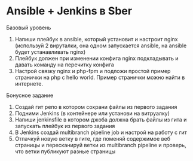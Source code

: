 # Ansible + Jenkins в Sber
Базовый уровень
1. Напиши плейбук в ansible, который установит и настроит nginx (используй 2 вируталки, она одном запускается ansible, на ansible будет устанавливать nginx)
2. Плейбук должен при изменении конфига nginx подкладывать и давать команду на перечитку конфига
3. Настрой связку nginx и php-fpm и подложи простой пример странички на php с hello world. Пример странички можно найти в интернете.
 

Бонусное задание
1. Создай гит репо в котором сохрани файлы из первого задания
2. Подними Jenkins (в контейнере или установи на витруалку)
3. Напиши jenkinsfile в котором джоба должна брать файлы из гита и запускать плейбук из первого задания
3. В Jenkins создай multibranch pipeline job и настрой на работу с гит
4. Отпачкуй новую ветку в гите, где поменяй содержимое веб страницы и пересканируй ветки из multibranch pipeline и проверь, что ветки публикуют разные страницы

